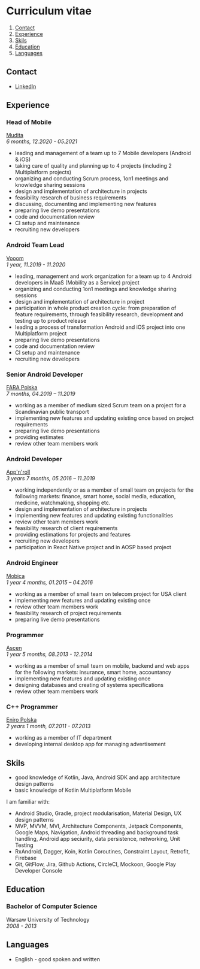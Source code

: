 
# Curriculum vitae

1. [Contact](#contact)
1. [Experience](#experience)
1. [Skils](#skils)
1. [Education](#education)
1. [Languages](#languages)

## Contact

- [LinkedIn](https://www.linkedin.com/in/mariusz-d%C4%85browski-97818995/)

## Experience

### Head of Mobile
[Mudita](https://mudita.com/)  
*6 months, 12.2020 - 05.2021*
- leading and management of a team up to 7 Mobile developers (Android & iOS)
- taking care of quality and planning up to 4 projects (including 2 Multiplatform projects)
- organizing and conducting Scrum process, 1on1 meetings and knowledge sharing sessions
- design and implementation of architecture in projects
- feasibility research of business requirements
- discussing, documenting and implementing new features
- preparing live demo presentations
- code and documentation review
- CI setup and maintenance
- recruiting new developers

### Android Team Lead
[Vooom](https://vooom.pl/)  
*1 year, 11.2019 - 11.2020*
- leading, management and work organization for a team up to 4 Android developers in MaaS (Mobility as a Service) project
- organizing and conducting 1on1 meetings and knowledge sharing sessions
- design and implementation of architecture in project
- participation in whole product creation cycle: from preparation of feature requirements, through feasibility research, development and testing up to product release
- leading a process of transformation Android and iOS project into one Multiplatform project
- preparing live demo presentations
- code and documentation review
- CI setup and maintenance
- recruiting new developers

### Senior Android Developer
[FARA Polska](http://fara.no/en/)  
*7 months, 04.2019 – 11.2019*
- working as a member of medium sized Scrum team on a project for a Scandinavian public transport
- implementing new features and updating existing once based on project requirements
- preparing live demo presentations
- providing estimates
- review other team members work

### Android Developer
[App'n'roll](https://appnroll.com/)  
*3 years 7 months, 05.2016 – 11.2019*
- working independently or as a member of small team on projects for the following markets: finance, smart home, social media, education, medicine, watchmaking, shopping etc.
- design and implementation of architecture in projects
- implementing new features and updating existing functionalities
- review other team members work
- feasibility research of client requirements
- providing estimations for projects and features
- recruiting new developers
- participation in React Native project and in AOSP based project

### Android Engineer
[Mobica](https://mobica.com/)  
*1 year 4 months, 01.2015 – 04.2016*
- working as a member of small team on telecom project for USA client
- implementing new features and updating existing once
- review other team members work
- feasibility research of project requirements
- preparing live demo presentations

### Programmer
[Ascen](https://ascen.pl/)  
*1 year 5 months, 08.2013 - 12.2014*
- working as a member of small team on mobile, backend and web apps for the following markets: insurance, smart home, accountancy
- implementing new features and updating existing once
- designing databases and creating of systems specifications
- review other team members work

### C++ Programmer
[Eniro Polska](https://www.enirogroup.com/)  
*2 years 1 month, 07.2011 - 07.2013*
- working as a member of IT department
- developing internal desktop app for managing advertisement

## Skils
- good knowledge of Kotlin, Java, Android SDK and app architecture design patterns
- basic knowledge of Kotlin Multiplatform Mobile

I am familiar with:
- Android Studio, Gradle, project modularisation, Material Design, UX design patterns
- MVP, MVVM, MVI, Architecture Components, Jetpack Components, Google Maps,
Navigation, Android threading and background task handling, Android app seciurity, data
persistence, networking, Unit Testing
- RxAndroid, Dagger, Koin, Kotlin Coroutines, Constraint Layout, Retrofit, Firebase
- Git, GitFlow, Jira, Github Actions, CircleCI, Mockoon, Google Play Developer Console

## Education

### Bachelor of Computer Science

Warsaw University of Technology  
*2008 - 2013*

## Languages
- English - good spoken and written
